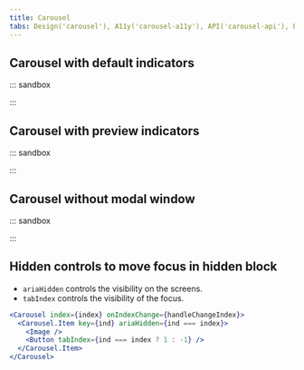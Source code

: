 ```yaml
---
title: Carousel
tabs: Design('carousel'), A11y('carousel-a11y'), API('carousel-api'), Example('carousel-code'), Changelog('carousel-changelog')
---
```


## Carousel with default indicators

::: sandbox

<script lang="tsx" src="examples/carousel_with_default_indicators.tsx"></script>

:::

## Carousel with preview indicators

::: sandbox

<script lang="tsx" src="examples/carousel_with_preview_indicators.tsx"></script>

:::

## Carousel without modal window

::: sandbox

<script lang="tsx" src="examples/carousel_without_modal_window.tsx"></script>

:::

## Hidden controls to move focus in hidden block

- `ariaHidden` controls the visibility on the screens.
- `tabIndex` controls the visibility of the focus.

```jsx
<Carousel index={index} onIndexChange={handleChangeIndex}>
  <Carousel.Item key={ind} ariaHidden={ind === index}>
    <Image />
    <Button tabIndex={ind === index ? 1 : -1} />
  </Carousel.Item>
</Carousel>
```

